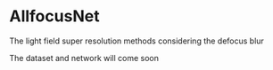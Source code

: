 # AllfocusNet
The light field super resolution methods considering the defocus blur

The dataset and network will come soon
